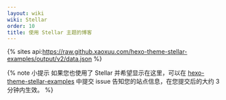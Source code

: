 ```yaml
---
layout: wiki
wiki: Stellar
order: 10
title: 使用 Stellar 主题的博客
---
```


{% sites api:https://raw.github.xaoxuu.com/hexo-theme-stellar-examples/output/v2/data.json %}

{% note 小提示 如果您也使用了 Stellar 并希望显示在这里，可以在 [hexo-theme-stellar-examples](https://github.com/xaoxuu/hexo-theme-stellar-examples/issues) 中提交 issue 告知您的站点信息，在您提交后的大约 3 分钟内生效。 %}
